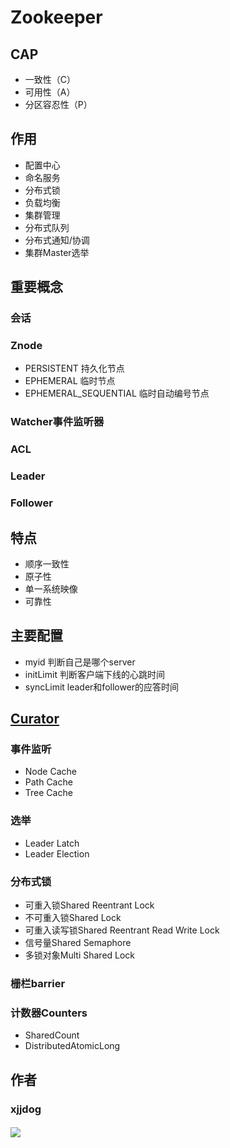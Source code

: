 # Zookeeper

## CAP

- 一致性（C）
- 可用性（A）
- 分区容忍性（P）


## 作用

- 配置中心
- 命名服务
- 分布式锁
- 负载均衡
- 集群管理
- 分布式队列
- 分布式通知/协调
- 集群Master选举


## 重要概念

### 会话

### Znode

- PERSISTENT 持久化节点
- EPHEMERAL 临时节点
- EPHEMERAL_SEQUENTIAL 临时自动编号节点

### Watcher事件监听器

### ACL

### Leader

### Follower

## 特点

- 顺序一致性
- 原子性
- 单一系统映像
- 可靠性

## 主要配置

- myid 判断自己是哪个server
- initLimit 判断客户端下线的心跳时间 
- syncLimit leader和follower的应答时间


## [Curator](https://mp.weixin.qq.com/s/4WEJH5kALVtXKF6BtvaUhg)

### 事件监听

- Node Cache
- Path Cache
- Tree Cache

### 选举

- Leader Latch
- Leader Election

### 分布式锁

- 可重入锁Shared Reentrant Lock
- 不可重入锁Shared Lock
- 可重入读写锁Shared Reentrant Read Write Lock
- 信号量Shared Semaphore
- 多锁对象Multi Shared Lock

### 栅栏barrier

### 计数器Counters

- SharedCount
- DistributedAtomicLong


## 作者
### xjjdog
#### ![](/qrcode_for_gh_183eb256f8af_258.jpg)
